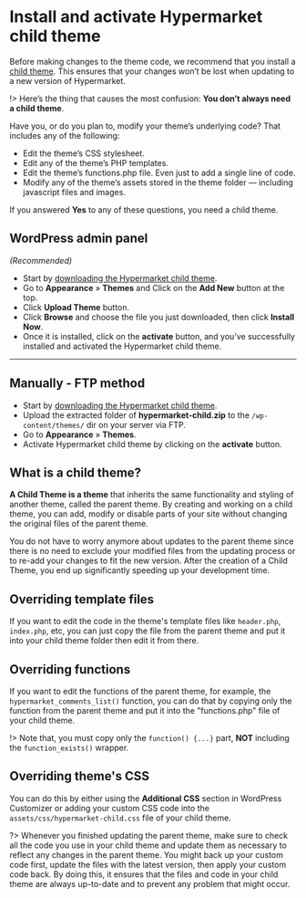 # Install and activate Hypermarket child theme

Before making changes to the theme code, we recommend that you install a [child theme](https://github.com/mahdiyazdani/Hypermarket-Child/releases). This ensures that your changes won’t be lost when updating to a new version of Hypermarket.

!> Here’s the thing that causes the most confusion: **You don’t always need a child theme**.

Have you, or do you plan to, modify your theme’s underlying code? That includes any of the following:

* Edit the theme’s CSS stylesheet.
* Edit any of the theme’s PHP templates.
* Edit the theme’s functions.php file. Even just to add a single line of code.
* Modify any of the theme’s assets stored in the theme folder — including javascript files and images.

If you answered **Yes** to any of these questions, you need a child theme.

## WordPress admin panel

*(Recommended)*

* Start by [downloading the Hypermarket child theme](https://github.com/mahdiyazdani/Hypermarket-Child/releases).
* Go to **Appearance** » **Themes** and Click on the **Add New** button at the top.
* Click **Upload Theme** button.
* Click **Browse** and choose the file you just downloaded, then click **Install Now**.
* Once it is installed, click on the **activate** button, and you’ve successfully installed and activated the Hypermarket child theme.

<hr/>

## Manually - FTP method

* Start by [downloading the Hypermarket child theme](https://github.com/mahdiyazdani/Hypermarket-Child/releases).
* Upload the extracted folder of **hypermarket-child.zip** to the ```/wp-content/themes/``` dir on your server via FTP.
* Go to **Appearance** » **Themes**. 
* Activate Hypermarket child theme by clicking on the **activate** button.

## What is a child theme?

**A Child Theme is a theme** that inherits the same functionality and styling of another theme, called the parent theme. By creating and working on a child theme, you can add, modify or disable parts of your site without changing the original files of the parent theme.

You do not have to worry anymore about updates to the parent theme since there is no need to exclude your modified files from the updating process or to re-add your changes to fit the new version. After the creation of a Child Theme, you end up significantly speeding up your development time.

## Overriding template files

If you want to edit the code in the theme's template files like ```header.php```, ```index.php```, etc, you can just copy the file from the parent theme and put it into your child theme folder then edit it from there.

## Overriding functions

If you want to edit the functions of the parent theme, for example, the ```hypermarket_comments_list()``` function, you can do that by copying only the function from the parent theme and put it into the "functions.php" file of your child theme.

!> Note that, you must copy only the ```function() {...}``` part, **NOT** including the ```function_exists()``` wrapper.

## Overriding theme's CSS

You can do this by either using the **Additional CSS** section in WordPress Customizer or adding your custom CSS code into the ```assets/css/hypermarket-child.css``` file of your child theme.

?> Whenever you finished updating the parent theme, make sure to check all the code you use in your child theme and update them as necessary to reflect any changes in the parent theme. You might back up your custom code first, update the files with the latest version, then apply your custom code back.
By doing this, it ensures that the files and code in your child theme are always up-to-date and to prevent any problem that might occur.
